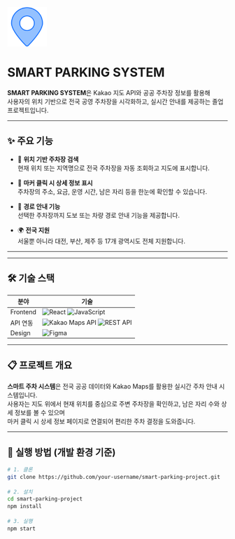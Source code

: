 <img src="public/img/marker.svg" alt="스마트주차 로고" width="90" height="90" />

# SMART PARKING SYSTEM

**SMART PARKING SYSTEM**은 Kakao 지도 API와 공공 주차장 정보를 활용해  
사용자의 위치 기반으로 전국 공영 주차장을 시각화하고, 실시간 안내를 제공하는 졸업 프로젝트입니다.

---

## ✨ 주요 기능

- 📍 **위치 기반 주차장 검색**  
  현재 위치 또는 지역명으로 전국 주차장을 자동 조회하고 지도에 표시합니다.

- 📌 **마커 클릭 시 상세 정보 표시**  
  주차장의 주소, 요금, 운영 시간, 남은 자리 등을 한눈에 확인할 수 있습니다.

- 🧭 **경로 안내 기능**  
  선택한 주차장까지 도보 또는 차량 경로 안내 기능을 제공합니다.

- 🌍 **전국 지원**  
  서울뿐 아니라 대전, 부산, 제주 등 17개 광역시도 전체 지원합니다.

---


---

## 🛠️ 기술 스택

| 분야       | 기술           |
|------------|----------------|
| Frontend | ![React](https://img.shields.io/badge/-React-61DAFB?style=flat&logo=react&logoColor=black) ![JavaScript](https://img.shields.io/badge/-JavaScript-F7DF1E?style=flat&logo=javascript&logoColor=black) |
| API 연동 | ![Kakao Maps API](https://img.shields.io/badge/-Kakao%20Map-yellow?style=flat&logo=Kakao&logoColor=black) ![REST API](https://img.shields.io/badge/-REST%20API-blue?style=flat) |
| Design | ![Figma](https://img.shields.io/badge/-Figma-F24E1E?style=flat&logo=figma&logoColor=white) |

---

## 📋 프로젝트 개요

**스마트 주차 시스템**은 전국 공공 데이터와 Kakao Maps를 활용한 실시간 주차 안내 시스템입니다.  
사용자는 지도 위에서 현재 위치를 중심으로 주변 주차장을 확인하고, 남은 자리 수와 상세 정보를 볼 수 있으며  
마커 클릭 시 상세 정보 페이지로 연결되어 편리한 주차 결정을 도와줍니다.

---

## 🚀 실행 방법 (개발 환경 기준)

```bash
# 1. 클론
git clone https://github.com/your-username/smart-parking-project.git

# 2. 설치
cd smart-parking-project
npm install

# 3. 실행
npm start
